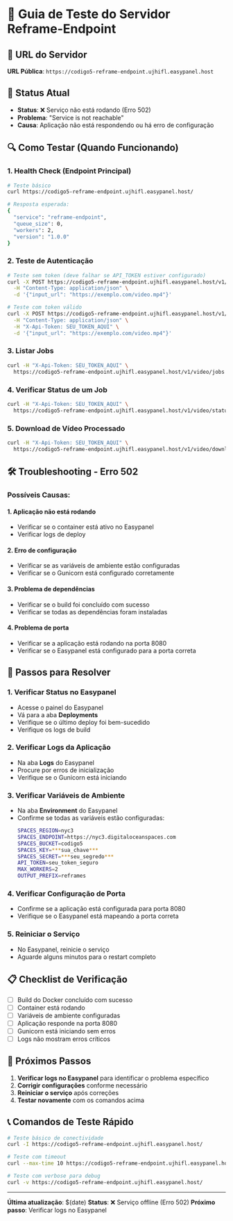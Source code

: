 # 🧪 Guia de Teste do Servidor Reframe-Endpoint

## 📍 URL do Servidor
**URL Pública**: `https://codigo5-reframe-endpoint.ujhifl.easypanel.host`

## 🚨 Status Atual
- **Status**: ❌ Serviço não está rodando (Erro 502)
- **Problema**: "Service is not reachable"
- **Causa**: Aplicação não está respondendo ou há erro de configuração

## 🔍 Como Testar (Quando Funcionando)

### 1. **Health Check** (Endpoint Principal)
```bash
# Teste básico
curl https://codigo5-reframe-endpoint.ujhifl.easypanel.host/

# Resposta esperada:
{
  "service": "reframe-endpoint",
  "queue_size": 0,
  "workers": 2,
  "version": "1.0.0"
}
```

### 2. **Teste de Autenticação**
```bash
# Teste sem token (deve falhar se API_TOKEN estiver configurado)
curl -X POST https://codigo5-reframe-endpoint.ujhifl.easypanel.host/v1/video/reframe \
  -H "Content-Type: application/json" \
  -d '{"input_url": "https://exemplo.com/video.mp4"}'

# Teste com token válido
curl -X POST https://codigo5-reframe-endpoint.ujhifl.easypanel.host/v1/video/reframe \
  -H "Content-Type: application/json" \
  -H "X-Api-Token: SEU_TOKEN_AQUI" \
  -d '{"input_url": "https://exemplo.com/video.mp4"}'
```

### 3. **Listar Jobs**
```bash
curl -H "X-Api-Token: SEU_TOKEN_AQUI" \
  https://codigo5-reframe-endpoint.ujhifl.easypanel.host/v1/video/jobs
```

### 4. **Verificar Status de um Job**
```bash
curl -H "X-Api-Token: SEU_TOKEN_AQUI" \
  https://codigo5-reframe-endpoint.ujhifl.easypanel.host/v1/video/status/job_abc123def4
```

### 5. **Download de Vídeo Processado**
```bash
curl -H "X-Api-Token: SEU_TOKEN_AQUI" \
  https://codigo5-reframe-endpoint.ujhifl.easypanel.host/v1/video/download/job_abc123def4
```

## 🛠️ Troubleshooting - Erro 502

### Possíveis Causas:

#### 1. **Aplicação não está rodando**
- Verificar se o container está ativo no Easypanel
- Verificar logs de deploy

#### 2. **Erro de configuração**
- Verificar se as variáveis de ambiente estão configuradas
- Verificar se o Gunicorn está configurado corretamente

#### 3. **Problema de dependências**
- Verificar se o build foi concluído com sucesso
- Verificar se todas as dependências foram instaladas

#### 4. **Problema de porta**
- Verificar se a aplicação está rodando na porta 8080
- Verificar se o Easypanel está configurado para a porta correta

## 🔧 Passos para Resolver

### 1. **Verificar Status no Easypanel**
- Acesse o painel do Easypanel
- Vá para a aba **Deployments**
- Verifique se o último deploy foi bem-sucedido
- Verifique os logs de build

### 2. **Verificar Logs da Aplicação**
- Na aba **Logs** do Easypanel
- Procure por erros de inicialização
- Verifique se o Gunicorn está iniciando

### 3. **Verificar Variáveis de Ambiente**
- Na aba **Environment** do Easypanel
- Confirme se todas as variáveis estão configuradas:
  ```bash
  SPACES_REGION=nyc3
  SPACES_ENDPOINT=https://nyc3.digitaloceanspaces.com
  SPACES_BUCKET=codigo5
  SPACES_KEY=***sua_chave***
  SPACES_SECRET=***seu_segredo***
  API_TOKEN=seu_token_seguro
  MAX_WORKERS=2
  OUTPUT_PREFIX=reframes
  ```

### 4. **Verificar Configuração de Porta**
- Confirme se a aplicação está configurada para porta 8080
- Verifique se o Easypanel está mapeando a porta correta

### 5. **Reiniciar o Serviço**
- No Easypanel, reinicie o serviço
- Aguarde alguns minutos para o restart completo

## 📋 Checklist de Verificação

- [ ] Build do Docker concluído com sucesso
- [ ] Container está rodando
- [ ] Variáveis de ambiente configuradas
- [ ] Aplicação responde na porta 8080
- [ ] Gunicorn está iniciando sem erros
- [ ] Logs não mostram erros críticos

## 🎯 Próximos Passos

1. **Verificar logs no Easypanel** para identificar o problema específico
2. **Corrigir configurações** conforme necessário
3. **Reiniciar o serviço** após correções
4. **Testar novamente** com os comandos acima

## 📞 Comandos de Teste Rápido

```bash
# Teste básico de conectividade
curl -I https://codigo5-reframe-endpoint.ujhifl.easypanel.host/

# Teste com timeout
curl --max-time 10 https://codigo5-reframe-endpoint.ujhifl.easypanel.host/

# Teste com verbose para debug
curl -v https://codigo5-reframe-endpoint.ujhifl.easypanel.host/
```

---

**Última atualização**: $(date)
**Status**: ❌ Serviço offline (Erro 502)
**Próximo passo**: Verificar logs no Easypanel
